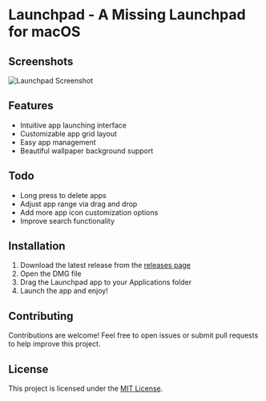 # Launchpad - A Missing Launchpad for macOS


## Screenshots
![Launchpad Screenshot](img/demo.png)

## Features
- Intuitive app launching interface
- Customizable app grid layout
- Easy app management
- Beautiful wallpaper background support

## Todo
- Long press to delete apps
- Adjust app range via drag and drop
- Add more app icon customization options
- Improve search functionality

## Installation
1. Download the latest release from the [releases page](https://github.com/Liaoworking/Launchpad/releases)
2. Open the DMG file
3. Drag the Launchpad app to your Applications folder
4. Launch the app and enjoy!

## Contributing
Contributions are welcome! Feel free to open issues or submit pull requests to help improve this project.

## License
This project is licensed under the [MIT License](LICENSE).

